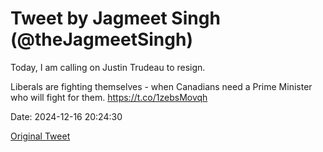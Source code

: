 # Tweet by Jagmeet Singh (@theJagmeetSingh)

Today, I am calling on Justin Trudeau to resign.

Liberals are fighting themselves - when Canadians need a Prime Minister who will fight for them. https://t.co/1zebsMovqh

Date: 2024-12-16 20:24:30

[Original Tweet](https://x.com/theJagmeetSingh/status/1868754094586020154)
